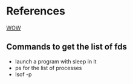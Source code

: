 # References

[WOW](https://pastebin.com/LC4HxrVV)

## Commands to get the list of fds
- launch a program with sleep in it
- ps for the list of processes
- lsof -p <PID of your program>
